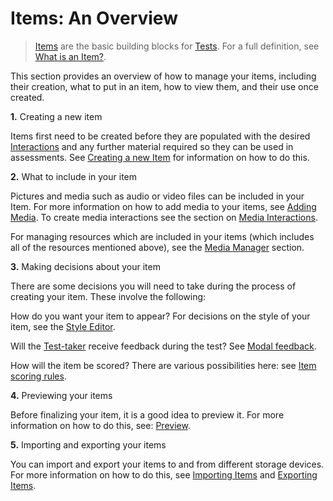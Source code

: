# Items: An Overview

>[Items](../appendix/glossary.md#item) are the basic building blocks for [Tests](../appendix/glossary.md#test). For a full definition, see [What is an Item?](../items/what-is-an-item.md).


This section provides an overview of how to manage your items, including their creation, what to put in an item, how to view them, and their use once created.

**1.** Creating a new item 

Items first need to be created before they are populated with the desired [Interactions](../appendix/glossary.md#interaction) and any further material required so they can be used in assessments. See [Creating a new Item](../items/creating-a-new-item.md) for information on how to do this.

**2.** What to include in your item

Pictures and media such as audio or video files can be included in your Item. For more information on how to add media to your items, see [Adding Media](../items/adding-media.md). To create media interactions see the section on [Media Interactions](../interactions/media-interaction.md).

For managing resources which are included in your items (which includes all of the resources mentioned above), see the [Media Manager](../managing-media/media-manager.md) section.


**3.** Making decisions about your item

There are some decisions you will need to take during the process of creating your item. These involve the following:

How do you want your item to appear? For decisions on the style of your item, see the [Style Editor](../items/style-editor.md).

Will the [Test-taker](../appendix/glossary.md#test-taker) receive feedback during the test? See [Modal feedback](../items/modal-feedback.md).

How will the item be scored? There are various possibilities here: see [Item scoring rules](../items/item-scoring-rules.md).
 
**4.** Previewing your items

Before finalizing your item, it is a good idea to preview it. For more information on how to do this, see:
[Preview](../items/preview.md).

**5.** Importing and exporting your items

You can import and export your items to and from different storage devices. For more information on how to do this, see [Importing Items](../items/importing-items.md) and [Exporting Items](../items/exporting-items.md).

